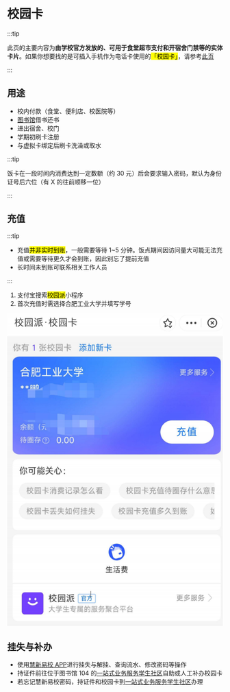 # 校园卡

:::tip

此页的主要内容为**由学校官方发放的、可用于食堂超市支付和开宿舍门禁等的实体卡片**。如果你想要找的是可插入手机作为电话卡使用的<mark>「校园卡」</mark>，请参考[此页](./calling_card.md)

:::

<HelpUs content="添加校园卡的技术细节（如序列号、NFC模拟）" />

## 用途

- 校内付款（食堂、便利店、校医院等）
- [图书馆](../campus/library)借书还书
- 进出宿舍、校门
- 学期初刷卡注册
- 与虚拟卡绑定后刷卡洗澡或取水

:::tip

饭卡在一段时间内消费达到一定数额（约 30 元）后会要求输入密码，默认为身份证号后六位（有 X 的往前顺移一位）

:::

## 充值

:::tip

- 充值<mark>并非实时到账</mark>，一般需要等待 1~5 分钟。饭点期间因访问量大可能无法充值或需要等待更久才会到账，因此别忘了提前充值
- 长时间未到账可联系相关工作人员

:::

1. 支付宝搜索<mark>校园派</mark>小程序
2. 首次充值时需选择合肥工业大学并填写学号

![校园卡的充值](./media/campus_card_recharge.png)

## 挂失与补办

- 使用[慧新易校 APP](../life/app#慧新易校)进行挂失与解挂、查询流水、修改密码等操作
- 持证件前往位于图书馆 104 的[一站式业务服务学生社区](../campus/library#一站式服务中心-勤工助学中心-104-办公室)自助或人工补办校园卡
- 若忘记慧新易校密码，持证件和校园卡到[一站式业务服务学生社区](../campus/library#一站式服务中心-勤工助学中心-104-办公室)办理
